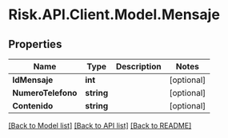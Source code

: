 # Risk.API.Client.Model.Mensaje
## Properties

Name | Type | Description | Notes
------------ | ------------- | ------------- | -------------
**IdMensaje** | **int** |  | [optional] 
**NumeroTelefono** | **string** |  | [optional] 
**Contenido** | **string** |  | [optional] 

[[Back to Model list]](../README.md#documentation-for-models) [[Back to API list]](../README.md#documentation-for-api-endpoints) [[Back to README]](../README.md)

